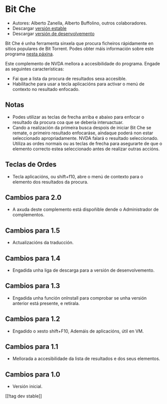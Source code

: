 # Bit Che #
*   Autores: Alberto Zanella, Alberto Buffolino, outros colaboradores.
*   Descargar [versión estable][1]
*   Descargar [versión de desenvolvemento][3]

Bit Che é unha ferramenta sinxela  que procura ficheiros rápidamente en
sitios populares de Bit Torrent.  Podes obter máis información sobre este
programa [nesta páxina][2].

Este complemento de NVDA mellora a accesibilidade do programa. Engade as
seguintes características:

*   Fai que a lista da procura de resultados sexa accesible.
*   Habilítache para  usar a tecla aplicacións para activar o menú de
    contexto no resultado enfocado.


## Notas ##
*   Podes utilizar as teclas de frecha arriba e abaixo para enfocar o
    resultado da procura coa que se debería interuactuar.
*   Cando a realización da primeira busca despois de iniciar Bit Che se
    remate, o primeiro resultado enfocaráse, aíndaque poderá non estar
    seleccionado apropriadamente. NVDA falará o resultado
    seleccionado. Utiliza as ordes normais ou as teclas de frecha para
    asegurarte de que o elemento correcto estea seleccionado antes de
    realizar outras accións.


## Teclas de Ordes ##
*   Tecla aplicacións, ou shift+f10, abre o menú de contexto para o elemento
    dos resultados da procura.


## Cambios para 2.0 ##
*   A axuda deste complemento está dispoñible dende  o Administrador de
    complementos.

## Cambios para 1.5 ##
*   Actualizacións da traducción.

## Cambios para 1.4 ##
*   Engadida unha liga de descarga para a versión de desenvolvemento.

## Cambios para 1.3 ##
*   Engadida unha función onInstall para comprobar se unha versión anterior
    está presente, e retirala.

## Cambios para  1.2 ##
*   Engadido o xesto shift+F10, Ademáis de aplicacións, útil en VM.

## Cambios para 1.1 ##
*   Mellorada a accesibilidade da lista de resultados e dos seus elementos.

## Cambios para 1.0 ##
*   Versión inicial.

[[!tag dev stable]]

[1]: https://addons.nvda-project.org/files/get.php?file=bc

[2]: https://www.convivea.com

[3]: https://addons.nvda-project.org/files/get.php?file=bc-dev
